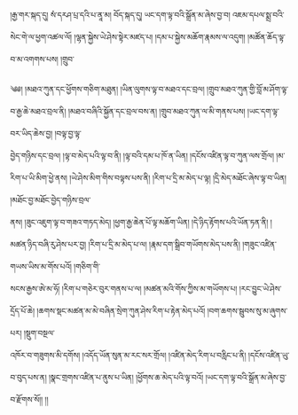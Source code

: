 ﻿  
།རྒྱ་གར་སྐད་དུ། སཾ་དརཤ་པྲ་དའི་པ་ནཱ་མ། བོད་སྐད་དུ། ཡང་དག་ལྟ་བའི་སྒྲོན་མ་ཞེས་བྱ་བ། འཇམ་དཔལ་སྨྲ་བའི་སེང་གེ་ལ་ཕྱག་འཚལ་ལོ། །ལྷན་སྐྱེས་ཡེ་ཤེས་སྟེར་མཛད་པ། །དམ་པ་སྐྱེས་མཆོག་རྣམས་ལ་འདུག། །མཚོན་ཆོད་ལྟ་བ་མ་འགགས་པས། །གྲུབ་  
  
༄༅། །མཐའ་ཀུན་དང་ཕྱོགས་གཅིག་མཐུན། །ཡིན་ལུགས་ལྟ་བ་མཐའ་དང་བྲལ། །གྲུབ་མཐའ་ཀུན་གྱི་བློ་མ་ཤོག་ལྟ་བ་རྒྱ་ཆེ་མཐའ་བྲལ་ནི། །མཐའ་བཞིའི་སྐྱོན་དང་བྲལ་བས་ན། །གྲུབ་མཐའ་ཀུན་ལ་མི་གནས་པས། །ཡང་དག་ལྟ་བར་ཡིད་ཆེས་བྱ། །བལྟ་བྱ་ལྟ་  
བྱེད་གཉིས་དང་བྲལ། །ལྟ་བ་མེད་པའི་ལྟ་བ་ནི། །ལྟ་བའི་དམ་པ་ཁོ་ན་ཡིན། །དངོས་འཛིན་ལྟ་བ་ཀུན་ལས་གྲོལ། །མ་རིག་པ་ཡི་མིག་ཕྱེ་ནས། །ཡེ་ཤེས་མིག་གིས་བལྟས་པས་ནི། །རིག་པ་དྲི་མ་མེད་པ་ལྟ། །དྲི་མེད་མཐོང་ཞེས་ལྟ་བ་ཡིན། །མཐོང་བྱ་མཐོང་བྱེད་གཉིས་བྲལ་  
ནས། །ཟུང་འཇུག་ལྟ་བ་གཟའ་གཏད་མེད། །ཕྱག་རྒྱ་ཆེན་པོ་ལྟ་མཆོག་ཡིན། །དེ་ཉིད་རྟོགས་པའི་ཡོན་ཏན་ནི། །མཚན་ཉིད་བཞི་རུ་ཤེས་པར་བྱ། །རིག་པ་དྲི་མ་མེད་པ་ལ། །རྣམ་དག་སྒྲིབ་གཡོགས་མེད་པས་ནི། །གཟུང་འཛིན་གཡས་ཡིས་མ་གོས་པའོ། །གཅིག་གི་  
སངས་རྒྱས་ཨེ་མ་ཧོ། །རིག་པ་གཅེར་བུར་གནས་པ་ལ། །མཚན་མའི་གོས་ཀྱིས་མ་གཡོགས་པ། །རང་བྱུང་ཡེ་ཤེས་དྲོད་པོ་ཆེ། །ཆགས་སྡང་མཚན་མ་མེ་བཞིན་སྲེག་ཀུན་ཤེས་རིག་པ་རྟེན་མེད་པའོ། །བག་ཆགས་སྦུབས་སུ་མ་ཞུགས་པར། །སྡུག་བསྔལ་  
འཁོར་བ་གཟུགས་མི་དགོས། །འདོད་ཡོན་སུན་མ་རང་སར་གྲོལ། །འཛིན་མེད་རིག་པ་བརླིང་པ་ནི། །དངོས་འཛིན་ཡུ་བ་བུད་པས་ན། །སྣང་གྲགས་འཛིན་པ་ནུས་པ་ཡིན། །ཕྱོགས་ཆ་མེད་པའི་ལྟ་བའོ། །ཡང་དག་ལྟ་བའི་སྒྲོན་མ་ཞེས་བྱ་བ་རྫོགས་སོ།། །།  
  
  
